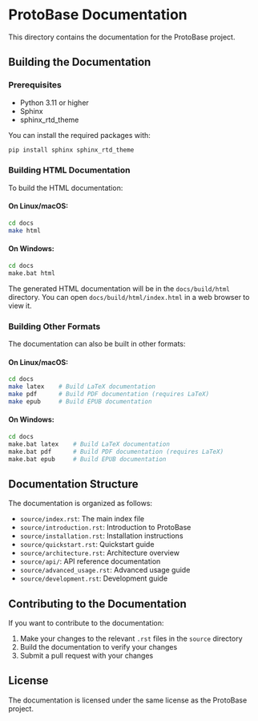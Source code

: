 # ProtoBase Documentation

This directory contains the documentation for the ProtoBase project.

## Building the Documentation

### Prerequisites

- Python 3.11 or higher
- Sphinx
- sphinx_rtd_theme

You can install the required packages with:

```bash
pip install sphinx sphinx_rtd_theme
```

### Building HTML Documentation

To build the HTML documentation:

#### On Linux/macOS:

```bash
cd docs
make html
```

#### On Windows:

```bash
cd docs
make.bat html
```

The generated HTML documentation will be in the `docs/build/html` directory. You can open `docs/build/html/index.html`
in a web browser to view it.

### Building Other Formats

The documentation can also be built in other formats:

#### On Linux/macOS:

```bash
cd docs
make latex    # Build LaTeX documentation
make pdf      # Build PDF documentation (requires LaTeX)
make epub     # Build EPUB documentation
```

#### On Windows:

```bash
cd docs
make.bat latex    # Build LaTeX documentation
make.bat pdf      # Build PDF documentation (requires LaTeX)
make.bat epub     # Build EPUB documentation
```

## Documentation Structure

The documentation is organized as follows:

- `source/index.rst`: The main index file
- `source/introduction.rst`: Introduction to ProtoBase
- `source/installation.rst`: Installation instructions
- `source/quickstart.rst`: Quickstart guide
- `source/architecture.rst`: Architecture overview
- `source/api/`: API reference documentation
- `source/advanced_usage.rst`: Advanced usage guide
- `source/development.rst`: Development guide

## Contributing to the Documentation

If you want to contribute to the documentation:

1. Make your changes to the relevant `.rst` files in the `source` directory
2. Build the documentation to verify your changes
3. Submit a pull request with your changes

## License

The documentation is licensed under the same license as the ProtoBase project.